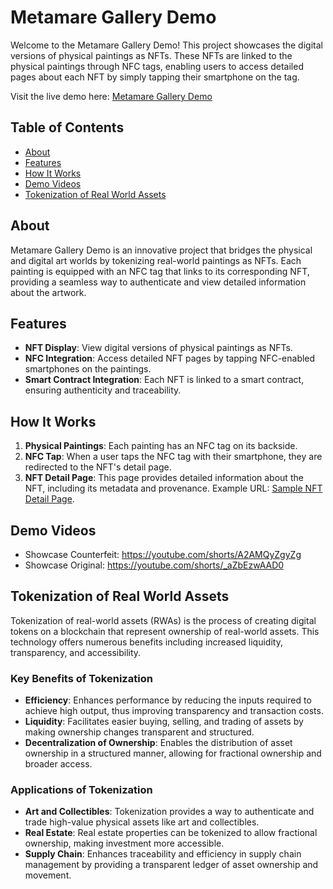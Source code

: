 # Metamare Gallery Demo

Welcome to the Metamare Gallery Demo! This project showcases the digital versions of physical paintings as NFTs. These NFTs are linked to the physical paintings through NFC tags, enabling users to access detailed pages about each NFT by simply tapping their smartphone on the tag.

Visit the live demo here: [Metamare Gallery Demo](https://metamare-gallery-demo.vercel.app/)

## Table of Contents

- [About](#about)
- [Features](#features)
- [How It Works](#how-it-works)
- [Demo Videos](#demo-videos)
- [Tokenization of Real World Assets](#tokenization-of-real-world-assets)

## About

Metamare Gallery Demo is an innovative project that bridges the physical and digital art worlds by tokenizing real-world paintings as NFTs. Each painting is equipped with an NFC tag that links to its corresponding NFT, providing a seamless way to authenticate and view detailed information about the artwork.

## Features

- **NFT Display**: View digital versions of physical paintings as NFTs.
- **NFC Integration**: Access detailed NFT pages by tapping NFC-enabled smartphones on the paintings.
- **Smart Contract Integration**: Each NFT is linked to a smart contract, ensuring authenticity and traceability.

## How It Works

1. **Physical Paintings**: Each painting has an NFC tag on its backside.
2. **NFC Tap**: When a user taps the NFC tag with their smartphone, they are redirected to the NFT's detail page.
3. **NFT Detail Page**: This page provides detailed information about the NFT, including its metadata and provenance. Example URL: [Sample NFT Detail Page](https://metamare-gallery-demo.vercel.app/contracts/0x266C30F1F9B840aE1884CaeF49126Cc25EAca84c/tokens/0).

## Demo Videos
- Showcase Counterfeit: https://youtube.com/shorts/A2AMQyZgyZg
- Showcase Original: https://youtube.com/shorts/_aZbEzwAAD0

## Tokenization of Real World Assets

Tokenization of real-world assets (RWAs) is the process of creating digital tokens on a blockchain that represent ownership of real-world assets. This technology offers numerous benefits including increased liquidity, transparency, and accessibility.

### Key Benefits of Tokenization

- **Efficiency**: Enhances performance by reducing the inputs required to achieve high output, thus improving transparency and transaction costs.
- **Liquidity**: Facilitates easier buying, selling, and trading of assets by making ownership changes transparent and structured.
- **Decentralization of Ownership**: Enables the distribution of asset ownership in a structured manner, allowing for fractional ownership and broader access.

### Applications of Tokenization

- **Art and Collectibles**: Tokenization provides a way to authenticate and trade high-value physical assets like art and collectibles.
- **Real Estate**: Real estate properties can be tokenized to allow fractional ownership, making investment more accessible.
- **Supply Chain**: Enhances traceability and efficiency in supply chain management by providing a transparent ledger of asset ownership and movement.
